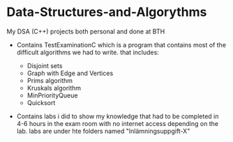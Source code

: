 # Data-Structures-and-Algorythms
 My DSA (C++) projects both personal and done at BTH

- Contains TestExaminationC which is a program that contains most of the difficult algorithms we had to write. that includes:
    - Disjoint sets
    - Graph with Edge and Vertices
    - Prims algorithm
    - Kruskals algorithm
    - MinPriorityQueue
    - Quicksort

- Contains labs i did to show my knowledge that had to be completed in 4-6 hours in the exam room with no internet access depending on the lab.
labs are under hte folders named "Inlämningsuppgift-X"
